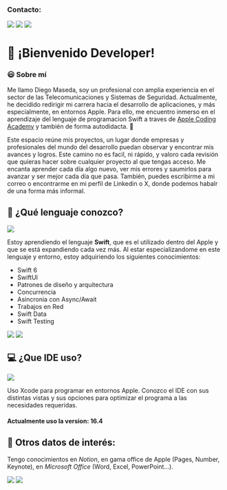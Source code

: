 ### Contacto:

[![](https://img.shields.io/badge/Gmail-D14836?style=for-the-badge&logo=gmail&logoColor=white)](mailto:diego.mf01@gmail.com)   [![](https://img.shields.io/badge/LinkedIn-0077B5?style=for-the-badge&logo=linkedin&logoColor=white)](https://www.linkedin.com/in/dmasedafernandez/)  [![]([https://img.shields.io/badge/X-000000?style=for-the-badge&logo=x&logoColor=white)](https://x.com/idevswift) 


# 👋 ¡Bienvenido Developer!

### 😃 Sobre mí
Me llamo Diego Maseda, soy un profesional con amplia experiencia en el sector de las Telecomunicaciones y Sistemas de Seguridad. Actualmente, he decidido redirigir mi carrera hacia el desarrollo de aplicaciones, y más especíalmente, en entornos Apple. Para ello, me encuentro inmerso en el aprendizaje del lenguaje de programacion Swift a traves de [Apple Coding Academy](https://acoding.academy) y también de forma autodidacta. 🚀

Este espacio reúne mis proyectos, un lugar donde empresas y profesionales del mundo del desarrollo puedan observar y encontrar mis avances y logros. Este camino no es facil, ni rápido, y valoro cada revisión que quieras hacer sobre cualquier proyecto al que tengas acceso. 
Me encanta aprender cada día algo nuevo, ver mis errores y saumirlos para avanzar y ser mejor cada día que pasa. También, puedes escribirme a mi correo o encontrarme en mi perfil de Linkedin o X, donde podemos habalr de una forma más informal.

## 💭 ¿Qué lenguaje conozco?
[![](https://img.shields.io/badge/Swift-FA7343?style=for-the-badge&logo=swift&logoColor=white)](https://developer.apple.com/swift/)

Estoy aprendiendo el lenguaje **Swift**, que es el utilizado dentro del Apple y que se está expandiendo cada vez más. Al estar especializandome en este lenguaje y entorno, estoy adquiriendo los siguientes conocimientos:
- Swift 6
- SwiftUI
- Patrones de diseño y arquitectura
- Concurrencia
- Asincronia con Async/Await
- Trabajos en Red
- Swift Data
- Swift Testing

[![](https://img.shields.io/badge/iOS-000000?style=for-the-badge&logo=ios&logoColor=white)](https://www.apple.com/ios/ios-18/)    [![](https://img.shields.io/badge/mac%20os-000000?style=for-the-badge&logo=apple&logoColor=white)](https://www.apple.com/macos/macos-sequoia/)

## 💻 ¿Que IDE uso?
[![](https://img.shields.io/badge/Xcode-007ACC?style=for-the-badge&logo=Xcode&logoColor=white)](https://developer.apple.com/xcode/)

Uso Xcode para programar en entornos Apple. Conozco el IDE con sus distintas vistas y sus opciones para optimizar el programa a las necesidades requeridas.
#### Actualmente uso la version: 16.4

## 📌 Otros datos de interés:
Tengo conocimientos en *Notion*, en gama office de Apple (Pages, Number, Keynote), en *Microsoft Office* (Word, Excel, PowerPoint...).

<img src="https://img.shields.io/badge/Notion-000000?style=for-the-badge&logo=notion&logoColor=white" />    <img src="https://img.shields.io/badge/Microsoft_Office-D83B01?style=for-the-badge&logo=microsoft-office&logoColor=white" /> 



